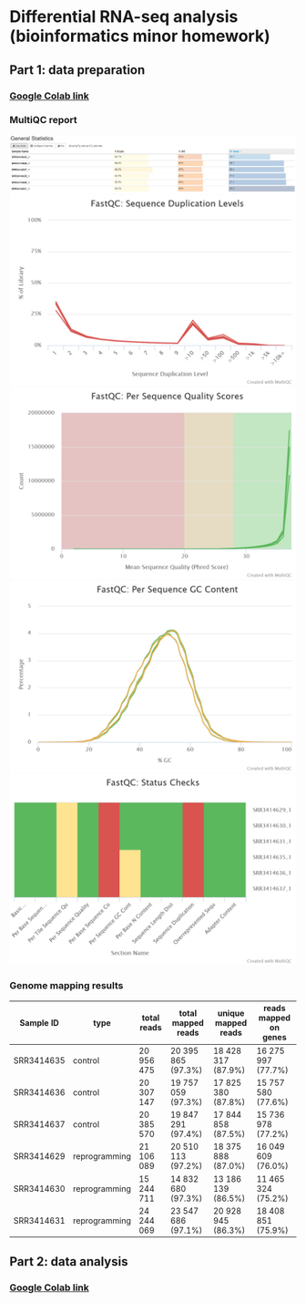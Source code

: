 # Differential RNA-seq analysis (bioinformatics minor homework)
## Part 1: data preparation
### [Google Colab link](https://colab.research.google.com/drive/1DpefwmIcyMZxgygA8Q5n1hlqYW_jLwOi?usp=sharing)
### MultiQC report
![](images/mQC_general_statistics.png)
![](images/fastqc_sequence_duplication_levels_plot.jpeg)
![](images/fastqc_per_sequence_quality_scores_plot.jpeg)
![](images/fastqc_per_sequence_gc_content_plot.jpeg)
![](images/fastqc-status-check-heatmap.png)
### Genome mapping results
Sample ID | type | total reads | total mapped reads | unique mapped reads | reads mapped on genes |
 --- |--- |--- |--- |--- | ---
SRR3414635 | control	| 20 956 475	| 20 395 865 (97.3%) |	18 428 317 (87.9%) |	16 275 997 (77.7%)
SRR3414636 | control |	20 307 147 |	19 757 059 (97.3%) |	17 825 380 (87.8%) |	15 757 580 (77.6%)
SRR3414637 | control	| 20 385 570	| 19 847 291 (97.4%) |	17 844 858 (87.5%) |	15 736 978 (77.2%)
SRR3414629 |	reprogramming |	21 106 089 |	20 510 113 (97.2%) |	18 375 888 (87.0%) |	16 049 609 (76.0%)
SRR3414630 |	reprogramming |	15 244 711 |	14 832 680 (97.3%) |	13 186 139 (86.5%) |	11 465 324 (75.2%)
SRR3414631 |	reprogramming |	24 244 069 |	23 547 686 (97.1%) |	20 928 945 (86.3%) | 18 408 851 (75.9%)


## Part 2: data analysis
### [Google Colab link](https://colab.research.google.com/drive/1QBZR9WWVBPjnA-QbLUwogyv0QVEWE3xM?usp=sharing)
